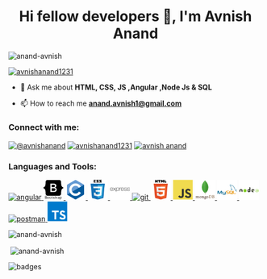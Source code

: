 <h1 align="center">Hi fellow developers 👋, I'm Avnish Anand</h1>
<!-- <h3 align="center">A MEAN Stack developer</h3> -->

<p align="left"> <img src="https://komarev.com/ghpvc/?username=anand-avnish&label=Profile%20views&color=0e75b6&style=flat" alt="anand-avnish" /> </p>
<!-- [![@avnishanand's Holopin board](https://holopin.io/api/user/board?user=avnishanand)](https://holopin.io/@avnishanand) -->

<p align="left"> <a href="https://twitter.com/avnishanand1231" target="blank"><img src="https://img.shields.io/twitter/follow/avnishanand1231?logo=twitter&style=for-the-badge" alt="avnishanand1231" /></a> </p>

<!-- - 🔭 I’m currently working on **A Task Manager Web App( To-Do App )** -->

<!-- - 🌱 I’m currently learning **Backend Development( Node.js )** -->

- 💬 Ask me about **HTML, CSS, JS ,Angular ,Node Js & SQL**

- 📫 How to reach me **anand.avnish1@gmail.com**

<h3 align="left">Connect with me:</h3>
<p align="left">
<a href="https://codepen.io/@avnishanand" target="blank"><img align="center" src="https://raw.githubusercontent.com/rahuldkjain/github-profile-readme-generator/master/src/images/icons/Social/codepen.svg" alt="@avnishanand" height="30" width="40" /></a>
<a href="https://twitter.com/avnishanand1231" target="blank"><img align="center" src="https://raw.githubusercontent.com/rahuldkjain/github-profile-readme-generator/master/src/images/icons/Social/twitter.svg" alt="avnishanand1231" height="30" width="40" /></a>
<a href="https://linkedin.com/in/avnish anand" target="blank"><img align="center" src="https://raw.githubusercontent.com/rahuldkjain/github-profile-readme-generator/master/src/images/icons/Social/linked-in-alt.svg" alt="avnish anand" height="30" width="40" /></a>
</p>

<h3 align="left">Languages and Tools:</h3>
<p align="left"> <a href="https://angular.io" target="_blank"> <img src="https://angular.io/assets/images/logos/angular/angular.svg" alt="angular" width="40" height="40"/> </a> <a href="https://getbootstrap.com" target="_blank"> <img src="https://raw.githubusercontent.com/devicons/devicon/master/icons/bootstrap/bootstrap-plain-wordmark.svg" alt="bootstrap" width="40" height="40"/> </a> <a href="https://www.cprogramming.com/" target="_blank"> <img src="https://raw.githubusercontent.com/devicons/devicon/master/icons/c/c-original.svg" alt="c" width="40" height="40"/> </a> <a href="https://www.w3schools.com/css/" target="_blank"> <img src="https://raw.githubusercontent.com/devicons/devicon/master/icons/css3/css3-original-wordmark.svg" alt="css3" width="40" height="40"/> </a> <a href="https://expressjs.com" target="_blank"> <img src="https://raw.githubusercontent.com/devicons/devicon/master/icons/express/express-original-wordmark.svg" alt="express" width="40" height="40"/> </a> <a href="https://git-scm.com/" target="_blank"> <img src="https://www.vectorlogo.zone/logos/git-scm/git-scm-icon.svg" alt="git" width="40" height="40"/> </a> <a href="https://www.w3.org/html/" target="_blank"> <img src="https://raw.githubusercontent.com/devicons/devicon/master/icons/html5/html5-original-wordmark.svg" alt="html5" width="40" height="40"/> </a> <a href="https://developer.mozilla.org/en-US/docs/Web/JavaScript" target="_blank"> <img src="https://raw.githubusercontent.com/devicons/devicon/master/icons/javascript/javascript-original.svg" alt="javascript" width="40" height="40"/> </a> <a href="https://www.mongodb.com/" target="_blank"> <img src="https://raw.githubusercontent.com/devicons/devicon/master/icons/mongodb/mongodb-original-wordmark.svg" alt="mongodb" width="40" height="40"/> </a> <a href="https://www.mysql.com/" target="_blank"> <img src="https://raw.githubusercontent.com/devicons/devicon/master/icons/mysql/mysql-original-wordmark.svg" alt="mysql" width="40" height="40"/> </a> <a href="https://nodejs.org" target="_blank"> <img src="https://raw.githubusercontent.com/devicons/devicon/master/icons/nodejs/nodejs-original-wordmark.svg" alt="nodejs" width="40" height="40"/> </a> <a href="https://postman.com" target="_blank"> <img src="https://www.vectorlogo.zone/logos/getpostman/getpostman-icon.svg" alt="postman" width="40" height="40"/> </a> <a href="https://www.typescriptlang.org/" target="_blank"> <img src="https://raw.githubusercontent.com/devicons/devicon/master/icons/typescript/typescript-original.svg" alt="typescript" width="40" height="40"/> </a> </p>

<p><img align="left" src="https://github-readme-stats.vercel.app/api/top-langs?username=anand-avnish&show_icons=true&locale=en&layout=compact" alt="anand-avnish" /></p>
<br>
<p>&nbsp;<img align="center" src="https://github-readme-stats.vercel.app/api?username=anand-avnish&show_icons=true&locale=en" alt="anand-avnish" /></p>
<p align="left"> <img src="https://holopin.io/api/user/board?user=avnishanand" alt="badges" /> </p>
